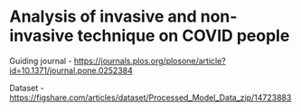 # Analysis of invasive and non-invasive technique on COVID people

Guiding journal - https://journals.plos.org/plosone/article?id=10.1371/journal.pone.0252384

Dataset - https://figshare.com/articles/dataset/Processed_Model_Data_zip/14723883
